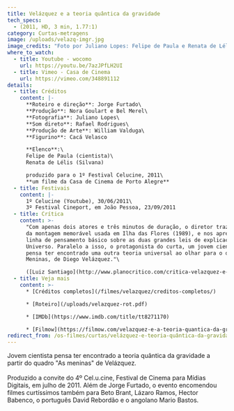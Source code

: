 ```yaml
---
title: Velázquez e a teoria quântica da gravidade
tech_specs:
  - (2011, HD, 3 min, 1.77:1)
category: Curtas-metragens
image: /uploads/velazq-imgr.jpg
image_credits: "Foto por Juliano Lopes: Felipe de Paula e Renata de Lélis"
where_to_watch:
  - title: Youtube - wocomo
    url: https://youtu.be/7azJPfLH2UI
  - title: Vimeo - Casa de Cinema
    url: https://vimeo.com/348891112
details:
  - title: Créditos
    content: |-
      **Roteiro e direção**: Jorge Furtado\
      **Produção**: Nora Goulart e Bel Merel\
      **Fotografia**: Juliano Lopes\
      **Som direto**: Rafael Rodrigues\
      **Produção de Arte**: William Valduga\
      **Figurino**: Cacá Velasco

      **Elenco**:\
      Felipe de Paula (cientista)\
      Renata de Lélis (Silvana)

      produzido para o 1º Festival Celucine, 2011\
      **um filme da Casa de Cinema de Porto Alegre**
  - title: Festivais
    content: |-
      1﻿º Celucine (Youtube), 30/06/2011\
      3º Festival Cineport, em João Pessoa, 23/09/2011
  - title: Crítica
    content: >-
      "Com apenas dois atores e três minutos de duração, o diretor traz um pouco
      da montagem memorável usada em Ilha das Flores (1989), e nos apresenta uma
      linha de pensamento básico sobre as duas grandes leis de explicação do
      Universo. Paralelo a isso, o protagonista do curta, um jovem cientista,
      pensa ter encontrado uma outra teoria universal ao olhar para o quadro As
      Meninas, de Diego Velázquez."\

      ([Luiz Santiago](http://www.planocritico.com/critica-velazquez-e-a-teoria-quantica-da-gravidade/), Blog Plano crítico, 09/11/2011)
  - title: Veja mais
    content: >-
      * [Créditos completos](/filmes/velazquez/creditos-completos/)

      * [Roteiro](/uploads/velazquez-rot.pdf)

      * [IMDb](https://www.imdb.com/title/tt8271170)

      * [Filmow](https://filmow.com/velazquez-e-a-teoria-quantica-da-gravidade-t42783/)
redirect_from: /os-filmes/curtas/velázquez-e-teoria-quântica-da-gravidade.html
---
```

Jovem cientista pensa ter encontrado a teoria quântica da gravidade a partir do quadro "As meninas" de Velázquez.\
\
Produzido a convite do 4º Cel.u.cine, Festival de Cinema para Mídias Digitais, em julho de 2011. Além de Jorge Furtado, o evento encomendou filmes curtíssimos também para Beto Brant, Lázaro Ramos, Hector Babenco, o português David Rebordão e o angolano Mario Bastos.
